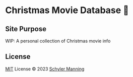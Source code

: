 # Christmas Movie Database :christmas_tree:

## Site Purpose

WIP: A personal collection of Christmas movie info

## License
[MIT](/LICENSE) License &copy; 2023 [Schyler Manning](https://github.com/schylerkm)